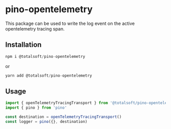 # pino-opentelemetry

This package can be used to write the log event on the active opentelemetry tracing span.

## Installation

```javascript
npm i @totalsoft/pino-opentelemetry
```

or

```javascript
yarn add @totalsoft/pino-opentelemetry
```

## Usage
```javascript
import { openTelemetryTracingTransport } from '@totalsoft/pino-opentelemetry'
import { pino } from 'pino'

const destination = openTelemetryTracingTransport()
const logger = pino({}, destination)
```